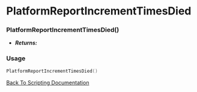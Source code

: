 # PlatformReportIncrementTimesDied

### PlatformReportIncrementTimesDied()
- ***Returns:*** 

### Usage

```Lua
PlatformReportIncrementTimesDied()
```


[Back To Scripting Documentation](../README.md)
